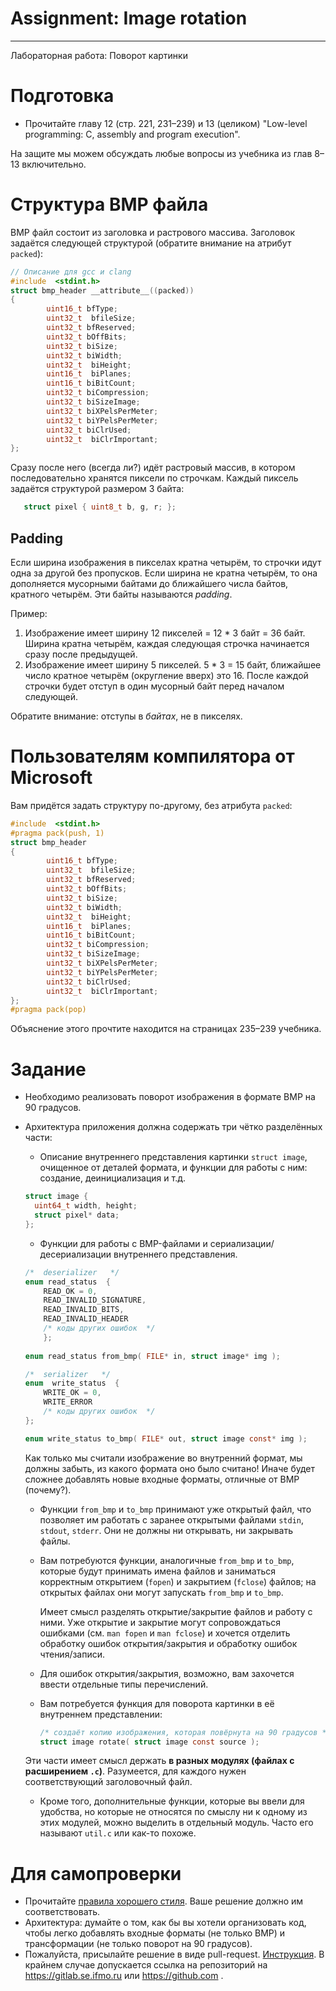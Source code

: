# Assignment: Image rotation
---
Лабораторная работа: Поворот картинки

# Подготовка

- Прочитайте главу 12 (стр. 221, 231&ndash;239) и 13 (целиком) "Low-level programming: C, assembly and program execution". 

На защите мы можем обсуждать любые вопросы из учебника из глав 8&ndash;13 включительно.

# Структура BMP файла

BMP файл состоит из заголовка и растрового массива.
Заголовок задаётся следующей структурой (обратите внимание на атрибут `packed`):

```c
// Описание для gcc и clang
#include  <stdint.h>
struct bmp_header __attribute__((packed))
{
        uint16_t bfType;
        uint32_t  bfileSize;
        uint32_t bfReserved;
        uint32_t bOffBits;
        uint32_t biSize;
        uint32_t biWidth;
        uint32_t  biHeight;
        uint16_t  biPlanes;
        uint16_t biBitCount;
        uint32_t biCompression;
        uint32_t biSizeImage;
        uint32_t biXPelsPerMeter;
        uint32_t biYPelsPerMeter;
        uint32_t biClrUsed;
        uint32_t  biClrImportant;
};
```

Сразу после него (всегда ли?) идёт растровый массив, в котором последовательно хранятся пиксели по строчкам.
Каждый пиксель задаётся структурой размером 3 байта:

```c
   struct pixel { uint8_t b, g, r; };
```

## Padding

Если ширина изображения в пикселах кратна четырём, то строчки идут одна за другой без пропусков.
Если ширина не кратна четырём, то она дополняется мусорными байтами до ближайшего числа байтов, кратного четырём.
Эти байты называются *padding*.

Пример:

1. Изображение имеет ширину 12 пикселей = 12 * 3 байт = 36 байт. Ширина кратна четырём, каждая следующая строчка начинается сразу после предыдущей.
2. Изображение имеет ширину 5 пикселей. 5 * 3 = 15 байт, ближайшее число кратное четырём (округление вверх) это 16. После каждой строчки будет отступ в один мусорный байт перед началом следующей.

Обратите внимание: отступы в *байтах*, не в пикселях.



# Пользователям компилятора от Microsoft 

Вам придётся задать структуру по-другому, без атрибута `packed`:

```c
#include  <stdint.h>
#pragma pack(push, 1)
struct bmp_header 
{
        uint16_t bfType;
        uint32_t  bfileSize;
        uint32_t bfReserved;
        uint32_t bOffBits;
        uint32_t biSize;
        uint32_t biWidth;
        uint32_t  biHeight;
        uint16_t  biPlanes;
        uint16_t biBitCount;
        uint32_t biCompression;
        uint32_t biSizeImage;
        uint32_t biXPelsPerMeter;
        uint32_t biYPelsPerMeter;
        uint32_t biClrUsed;
        uint32_t  biClrImportant;
};
#pragma pack(pop)
```

 
Объяснение этого прочтите находится на страницах 235&ndash;239 учебника. 


# Задание


- Необходимо реализовать поворот изображения в формате BMP на 90 градусов.
- Архитектура приложения должна содержать три чётко разделённых части:
   - Описание внутреннего представления картинки `struct image`, очищенное от деталей формата, и функции для работы с ним: создание, деинициализация и т.д.

   ```c
   struct image {
     uint64_t width, height;
     struct pixel* data;
   };
   ```
   
   - Функции для работы с BMP-файлами и сериализации/десериализации внутреннего представления.

    ```c
    /*  deserializer   */
    enum read_status  {
        READ_OK = 0,
        READ_INVALID_SIGNATURE,
        READ_INVALID_BITS,
        READ_INVALID_HEADER
        /* коды других ошибок  */
        };
        
    enum read_status from_bmp( FILE* in, struct image* img );
    
    /*  serializer   */
    enum  write_status  {
        WRITE_OK = 0,
        WRITE_ERROR
        /* коды других ошибок  */
    };
    
    enum write_status to_bmp( FILE* out, struct image const* img );
    
    ```
   
   Как только мы считали изображение во внутренний формат, мы должны забыть, из какого формата оно было считано! Иначе будет сложнее добавлять новые входные форматы, отличные от BMP (почему?).

    - Функции `from_bmp` и `to_bmp` принимают уже открытый файл, что позволяет
      им работать с заранее открытыми файлами `stdin`, `stdout`, `stderr`.
      Они не должны ни открывать, ни закрывать файлы.
    
    - Вам потребуются функции, аналогичные `from_bmp` и `to_bmp`, которые будут
      принимать имена файлов и заниматься корректным открытием (`fopen`) и
      закрытием (`fclose`) файлов; на открытых файлах они могут запускать `from_bmp`
      и `to_bmp`.

      Имеет смысл разделять открытие/закрытие файлов и работу с ними. Уже
      открытие и закрытие могут сопровождаться ошибками (см. `man fopen` и 
      `man fclose`) и хочется отделить обработку ошибок открытия/закрытия и
      обработку ошибок чтения/записи.

    - Для ошибок открытия/закрытия, возможно, вам захочется ввести отдельные типы перечислений.

    - Вам потребуется функция для поворота картинки в её внутреннем представлении:

      ```c
      /* создаёт копию изображения, которая повёрнута на 90 градусов */
      struct image rotate( struct image const source );
      ```

  Эти части имеет смысл держать **в разных модулях (файлах с расширением `.c`)**. Разумеется, для каждого нужен соответствующий заголовочный файл.

  - Кроме того, дополнительные функции, которые вы ввели для удобства, но
    которые не относятся по смыслу ни к одному из этих модулей, можно выделить
    в отдельный модуль. Часто его называют `util.c` или как-то похоже.


# Для самопроверки

- Прочитайте [правила хорошего стиля](https://gitlab.se.ifmo.ru/c-language/c-code-guidelines/-/blob/master/README.md). Ваше решение должно им соответствовать.
- Архитектура: думайте о том, как бы вы хотели организовать код, чтобы легко добавлять входные форматы (не только BMP) и трансформации (не только поворот на 90 градусов).
- Пожалуйста, присылайте решение в виде pull-request. [Инструкция](https://gitlab.se.ifmo.ru/cse/main/-/wikis/%D0%9A%D0%B0%D0%BA-%D0%BF%D0%BE%D1%81%D0%BB%D0%B0%D1%82%D1%8C-%D0%B7%D0%B0%D0%B4%D0%B0%D0%BD%D0%B8%D0%B5-%D0%BD%D0%B0-%D0%BF%D1%80%D0%BE%D0%B2%D0%B5%D1%80%D0%BA%D1%83).  В крайнем случае допускается ссылка на репозиторий на https://gitlab.se.ifmo.ru или https://github.com .

